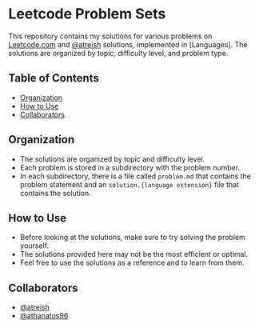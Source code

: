 # Leetcode Problem Sets

This repository contains my solutions for various problems on [Leetcode.com](https://leetcode.com/) and [@atreish](https://github.com/atreish) solutions, implemented in [Languages]. The solutions are organized by topic, difficulty level, and problem type.

## Table of Contents

- [Organization](#organization)
- [How to Use](#how-to-use)
- [Collaborators](#collaborators)

## Organization
- The solutions are organized by topic and difficulty level.
- Each problem is stored in a subdirectory with the problem number.
- In each subdirectory, there is a file called `problem.md` that contains the problem statement and an `solution.{language extension}` file that contains the solution.

## How to Use
- Before looking at the solutions, make sure to try solving the problem yourself.
- The solutions provided here may not be the most efficient or optimal.
- Feel free to use the solutions as a reference and to learn from them.

## Collaborators
- [@atreish](https://github.com/atreish) 
- [@athanatos96](https://github.com/athanatos96)
